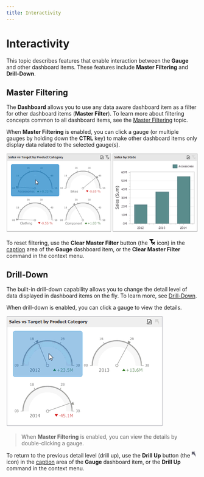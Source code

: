```yaml
---
title: Interactivity
---
```

# Interactivity
This topic describes features that enable interaction between the **Gauge** and other dashboard items. These features include **Master Filtering** and **Drill-Down**.

## Master Filtering
The **Dashboard** allows you to use any data aware dashboard item as a filter for other dashboard items (**Master Filter**). To learn more about filtering concepts common to all dashboard items, see the [Master Filtering](../../../../../dashboard-for-desktop/articles/dashboard-viewer/data-presentation/master-filtering.md) topic.

When **Master Filtering** is enabled, you can click a gauge (or multiple gauges by holding down the **CTRL** key) to make other dashboard items only display data related to the selected gauge(s).

![Anim_Gauges_MasterFilter](../../../../images/Img19998.gif)

To reset filtering, use the **Clear Master Filter** button (the ![DataShaping_Interactivity_ClearSelection](../../../../images/Img19686.png) icon) in the [caption](../../../../../dashboard-for-desktop/articles/dashboard-viewer/data-presentation/dashboard-layout.md) area of the **Gauge** dashboard item, or the **Clear Master Filter** command in the context menu.

## Drill-Down
The built-in drill-down capability allows you to change the detail level of data displayed in dashboard items on the fly. To learn more, see [Drill-Down](../../../../../dashboard-for-desktop/articles/dashboard-viewer/data-presentation/drill-down.md).

When drill-down is enabled, you can click a gauge to view the details.

![Anim_Gauges_DrillDown](../../../../images/Img19997.gif)

> When **Master Filtering** is enabled, you can view the details by double-clicking a gauge.

To return to the previous detail level (drill up), use the **Drill Up** button (the ![DrillDown_DrillUpArrow](../../../../images/Img18627.png) icon) in the [caption](../../../../../dashboard-for-desktop/articles/dashboard-viewer/data-presentation/dashboard-layout.md) area of the **Gauge** dashboard item, or the **Drill Up** command in the context menu.